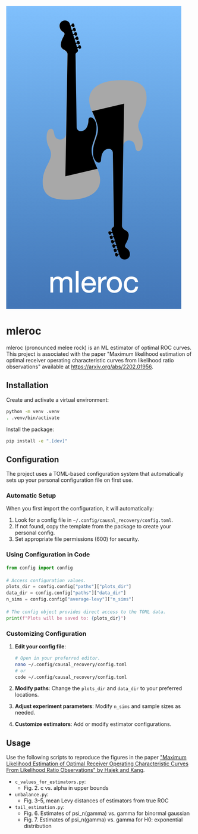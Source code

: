 ![mleroc](/logo/mleroc-72ppi.png)
# mleroc
mleroc (pronounced melee rock) is an ML estimator of optimal ROC curves.  This
project is associated with the paper "Maximum likelihood estimation of optimal
receiver operating characteristic curves from likelihood ratio observations"
available at https://arxiv.org/abs/2202.01956.

## Installation

Create and activate a virtual environment:

```bash
python -m venv .venv
. .venv/bin/activate
```

Install the package:

```bash
pip install -e ".[dev]"
```

## Configuration

The project uses a TOML-based configuration system that automatically sets up
your personal configuration file on first use.

### Automatic Setup

When you first import the configuration, it will automatically:
1. Look for a config file in `~/.config/causal_recovery/config.toml`.
2. If not found, copy the template from the package to create your personal
   config.
3. Set appropriate file permissions (600) for security.

### Using Configuration in Code

```python
from config import config

# Access configuration values.
plots_dir = config.config["paths"]["plots_dir"]
data_dir = config.config["paths"]["data_dir"]
n_sims = config.config["average-levy"]["n_sims"]

# The config object provides direct access to the TOML data.
print(f"Plots will be saved to: {plots_dir}")
```

### Customizing Configuration

1. **Edit your config file**:
   ```bash
   # Open in your preferred editor.
   nano ~/.config/causal_recovery/config.toml
   # or
   code ~/.config/causal_recovery/config.toml
   ```

2. **Modify paths**: Change the `plots_dir` and `data_dir` to your preferred
   locations.

3. **Adjust experiment parameters**: Modify `n_sims` and sample sizes as
   needed.

4. **Customize estimators**: Add or modify estimator configurations.

## Usage

Use the following scripts to reproduce the figures in the paper ["Maximum Likelihood Estimation of Optimal Receiver Operating Characteristic Curves From Likelihood Ratio Observations" by Hajek and Kang](https://arxiv.org/abs/2202.01956).

- `c_values_for_estimators.py`:
  - Fig. 2. c vs. alpha in upper bounds
- `unbalance.py`:
  - Fig. 3–5, mean Levy distances of estimators from true ROC
- `tail_estimation.py`:
  - Fig. 6.  Estimates of psi_n(gamma) vs. gamma for binormal gaussian
  - Fig. 7.  Estimates of psi_n(gamma) vs. gamma for H0: exponential distribution
